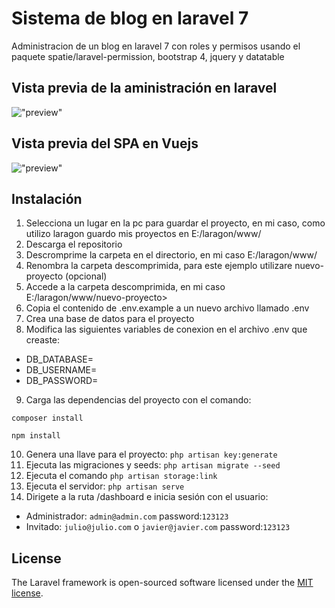 # Sistema de blog en laravel 7 

Administracion de un blog en laravel 7 con roles y permisos usando el paquete spatie/laravel-permission, bootstrap 4, jquery y datatable

## Vista previa de la aministración en laravel
!["preview"](https://github.com/Julioous/Laravel-Vuejs-SPA/blob/master/public/assets/images/screenshot.png "preview")	
## Vista previa del SPA en Vuejs
!["preview"](https://github.com/Julioous/Laravel-Vuejs-SPA/blob/master/public/assets/images/screenshot2.png "preview")	

## Instalación
1. Selecciona un lugar en la pc para guardar el proyecto, en mi caso, como utilizo laragon guardo mis proyectos en E:/laragon/www/
2. Descarga el repositorio 
3. Descromprime la carpeta en el directorio, en mi caso E:/laragon/www/
4. Renombra la carpeta descomprimida, para este ejemplo utilizare nuevo-proyecto (opcional)
5. Accede a la carpeta descomprimida, en mi caso E:/laragon/www/nuevo-proyecto>
6. Copia el contenido de .env.example a un nuevo archivo llamado .env
7. Crea una base de datos para el proyecto
8. Modifica las siguientes variables de conexion en el archivo .env que creaste:
* DB_DATABASE=
* DB_USERNAME=
* DB_PASSWORD=
9. Carga las dependencias del proyecto con el comando:  
```
composer install
```
```
npm install
```
10. Genera una llave para el proyecto: `php artisan key:generate`
11. Ejecuta las migraciones y seeds: `php artisan migrate --seed`
12. Ejecuta el comando `php artisan storage:link`
13. Ejecuta el servidor: `php artisan serve`
14. Dirigete a la ruta /dashboard e inicia sesión con el usuario:
* Administrador: ```admin@admin.com``` password:```123123```
* Invitado: ```julio@julio.com``` o ```javier@javier.com``` password:```123123```
## License

The Laravel framework is open-sourced software licensed under the [MIT license](https://opensource.org/licenses/MIT).
